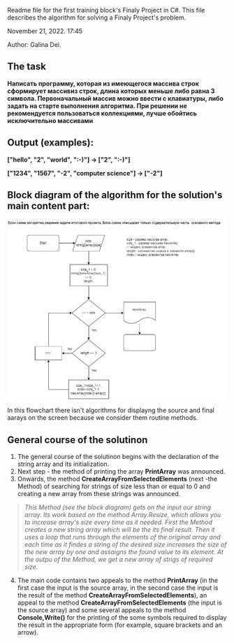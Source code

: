 Readme file for the first training block's Finaly Project in C#.
This file describes the algorithm for solving a Finaly Project's problem.

November 21, 2022. 17:45

Author: Galina Dei.  

## The task ## 
**Написать программу, которая из имеющегося массива строк сформирует массивиз строк, длина которых меньше либо равна 3 символа. Первоначальный массив можно ввести с клавиатуры, либо задать на старте выполнения алгоритма. При решении не рекомендуется пользоваться коллекциями, лучше обойтись исключительно массивами**

## Output (examples): ##

**["hello", "2", "world", ":-)"] -> ["2", ":-)"]**

**["1234", "1567", "-2", "computer science"] -> ["-2"]**

## Block diagram of the algorithm for the  solution's main content part: ##

![Block_diagram](./Block_diagram.png) 

In this flowchart there isn't algorithms  for displayng the source and final aarays on the screen because we consider them  routine methods.

## General course of the solutinon ##

1. The general course of the solutinon begins with the declaration of the string array and its initialization.
2. Next step - the method of printing the array **PrintArray** was announced.
3. Onwards, the method **CreateArrayFromSelectedElements** (next -the  Method) of searching for strings of size less than or equal to 0 and creating a new array from these strings was announced. 

>*This Method (see the block diagram) gets on the input our string array. Its work based on the method Array.Resize, which allows you to increase array's size every time as it needed.
First the Method creates a new string array which will be the its final result.
Then it uses a loop that runs through the elements of the original array and each time as it findes a string of the desired size increases the size of the new array by one and assaigns the found value to its element. At the outpu of the Method, we get a new array of strigs of required size.*

4. The main code contains two appeals to the method **PrintArray** (in the first case the input is the source array, in the second case the input is the result of the method **CreateArrayFromSelectedElements**), an appeal to the method **CreateArrayFromSelectedElements** (the input is the source array) and some several appeals to the method **Console,Write()** for the printing of the some symbols required to display the result in the appropriate form (for example, square brackets and an arrow).








